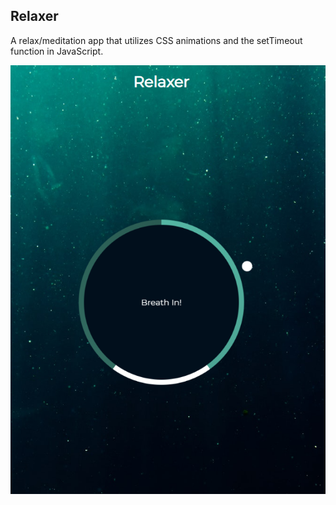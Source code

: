 ## Relaxer

A relax/meditation app that utilizes CSS animations and the setTimeout function in JavaScript.

![](img/relaxer-snippet.PNG)
